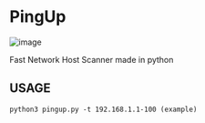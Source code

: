 # PingUp

![image](https://github.com/user-attachments/assets/8937444b-1fea-4271-983a-522cd4863bc3)

Fast Network Host Scanner made in python

## USAGE
 ````pyhthon
 python3 pingup.py -t 192.168.1.1-100 (example)
````
